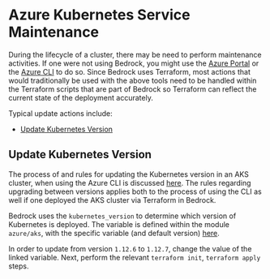 # Azure Kubernetes Service Maintenance

During the lifecycle of a cluster, there may be need to perform maintenance activities.  If one were not using Bedrock, you might use the [Azure Portal](https://portal.azure.com) or the [Azure CLI](https://docs.microsoft.com/en-us/cli/azure/) to do so.  Since Bedrock uses Terraform, most actions that would traditionally be used with the above tools need to be handled within the Terraform scripts that are part of Bedrock so Terraform can reflect the current state of the deployment accurately.

Typical update actions include:

- [Update Kubernetes Version](##update-kuberneted-version)

## Update Kubernetes Version

The process of and rules for updating the Kubernetes version in an AKS cluster, when using the Azure CLI is discussed [here](https://docs.microsoft.com/en-us/azure/aks/upgrade-cluster).  The rules regarding upgrading between versions applies both to the process of using the CLI as well if one deployed the AKS cluster via Terraform in Bedrock.

Bedrock uses the `kubernetes_version` to determine which version of Kubernetes is deployed.  The variable is defined within the module `azure/aks`, with the specific variable (and default version) [here](https://github.com/Microsoft/bedrock/blob/master/cluster/azure/aks/variables.tf#L36).

In order to update from version `1.12.6` to `1.12.7`, change the value of the linked variable.  Next, perform the relevant `terraform init`, `terraform apply` steps.
